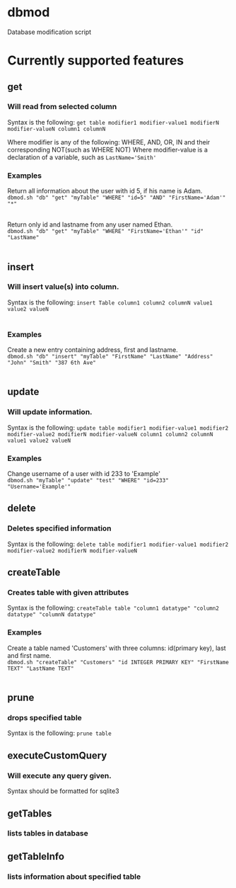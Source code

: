 # dbmod
Database modification script

# Currently supported features

## get
### Will read from selected column
Syntax is the following: `get table modifier1 modifier-value1 modifierN modifier-valueN column1 columnN`

Where modifier is any of the following: WHERE, AND, OR, IN and their corresponding NOT(such as WHERE NOT)
Where modifier-value is a declaration of a variable, such as `LastName='Smith'`

### Examples

Return all information about the user with id 5, if his name is Adam.<br>
`dbmod.sh "db" "get" "myTable" "WHERE" "id=5" "AND" "FirstName='Adam'" "*"`<br><br>

Return only id and lastname from any user named Ethan.<br>
`dbmod.sh "db" "get" "myTable" "WHERE" "FirstName='Ethan'" "id" "LastName"`<br><br>

## insert
### Will insert value(s) into column.
Syntax is the following: `insert Table column1 column2 columnN value1 value2 valueN`<br><br>

### Examples
Create a new entry containing address, first and lastname.<br>
`dbmod.sh "db" "insert" "myTable" "FirstName" "LastName" "Address" "John" "Smith" "387 6th Ave"`<br><br>

## update
### Will update information.
Syntax is the following: `update table modifier1 modifier-value1 modifier2 modifier-value2 modifierN modifier-valueN column1 column2 columnN value1 value2 valueN`


### Examples
Change username of a user with id 233 to 'Example'<br>
`dbmod.sh "myTable" "update" "test" "WHERE" "id=233" "Username='Example'"`


## delete
### Deletes specified information
Syntax is the following: `delete table modifier1 modifier-value1 modifier2 modifier-value2 modifierN modifier-valueN`

## createTable
### Creates table with given attributes
Syntax is the following: `createTable table "column1 datatype" "column2 datatype" "columnN datatype"`

### Examples
Create a table named 'Customers' with three columns: id(primary key), last and first name. <br>
`dbmod.sh "createTable" "Customers" "id INTEGER PRIMARY KEY" "FirstName TEXT" "LastName TEXT"`<br><br>

## prune
### drops specified table
Syntax is the following: `prune table`

## executeCustomQuery
### Will execute any query given.
Syntax should be formatted for sqlite3

## getTables
### lists tables in database

## getTableInfo
### lists information about specified table



